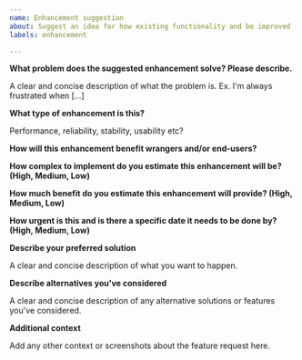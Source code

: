 ```yaml
---
name: Enhancement suggestion
about: Suggest an idea for how existing functionality and be improved
labels: enhancement

---
```


**What problem does the suggested enhancement solve? Please describe.**

A clear and concise description of what the problem is. Ex. I'm always frustrated when [...]

**What type of enhancement is this?**

Performance, reliability, stability, usability etc?

**How will this enhancement benefit wrangers and/or end-users?**

**How complex to implement do you estimate this enhancement will be? (High, Medium, Low)**

**How much benefit do you estimate this enhancement will provide? (High, Medium, Low)**

**How urgent is this and is there a specific date it needs to be done by? (High, Medium, Low)**

**Describe your preferred solution**

A clear and concise description of what you want to happen.

**Describe alternatives you've considered**

A clear and concise description of any alternative solutions or features you've considered.

**Additional context**

Add any other context or screenshots about the feature request here.
